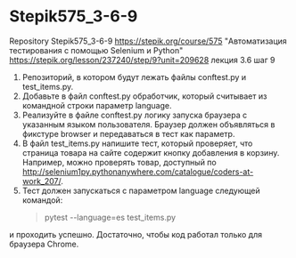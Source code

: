# Stepik575_3-6-9
Repository Stepik575_3-6-9
https://stepik.org/course/575 "Автоматизация тестирования с помощью Selenium и Python"
https://stepik.org/lesson/237240/step/9?unit=209628  лекция 3.6 шаг 9
1. Репозиторий, в котором будут лежать файлы conftest.py и test_items.py.
2. Добавьте в файл conftest.py обработчик, который считывает из командной строки параметр language.
3. Реализуйте в файле conftest.py логику запуска браузера с указанным языком пользователя. Браузер должен объявляться в фикстуре browser и передаваться в тест как параметр.
4. В файл test_items.py напишите тест, который проверяет, что страница товара на сайте содержит кнопку добавления в корзину. Например, можно проверять товар, доступный по http://selenium1py.pythonanywhere.com/catalogue/coders-at-work_207/.
5. Тест должен запускаться с параметром language следующей командой:
   > pytest --language=es test_items.py

и проходить успешно. Достаточно, чтобы код работал только для браузера Сhrome.

